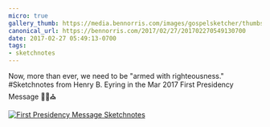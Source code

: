 ```yaml
---
micro: true
gallery_thumb: https://media.bennorris.com/images/gospelsketcher/thumbs/mar-17-first-pres-message.jpg
canonical_url: https://bennorris.com/2017/02/27/201702270549130700
date: 2017-02-27 05:49:13-0700
tags:
- sketchnotes
---
```


Now, more than ever, we need to be "armed with righteousness." #Sketchnotes from Henry B. Eyring in the Mar 2017 First Presidency Message ✍🏼⛪️

[![First Presidency Message Sketchnotes](https://media.bennorris.com/images/gospelsketcher/general/mar-17-first-pres-message.jpg)](https://media.bennorris.com/images/gospelsketcher/general/mar-17-first-pres-message.jpg)
